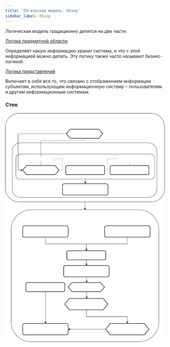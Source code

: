 ```yaml
---
title: 'Логическая модель: Обзор'
sidebar_label: Обзор
---
```


Логическая модель традиционно делится на две части:

[Логика предметной области](Domain_logic.md)

Определяет какую информацию хранит система, и что с этой информацией можно делать. Эту логику также часто называют бизнес-логикой.

[Логика представлений](View_logic.md)

Включает в себя все то, что связано с отображением информации субъектам, использующим информационную систему – пользователям и другим информационным системам.

### Стек


![](download/temp/svgout5273068771872491436.png)
